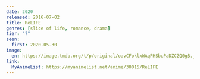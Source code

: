 ```yaml
---
date: 2020
released: 2016-07-02
title: ReLIFE
genres: [slice of life, romance, drama]
tier: "?"
seen:
  first: 2020-05-30
image:
  en: https://image.tmdb.org/t/p/original/oavCFoklxWAqPHSbuPaDZCZQ0gB.jpg
link:
  MyAnimeList: https://myanimelist.net/anime/30015/ReLIFE
---
```

